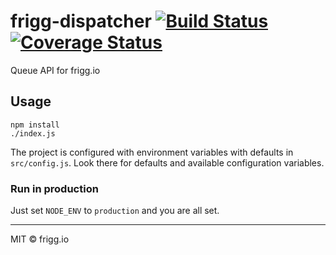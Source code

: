 # frigg-dispatcher [![Build Status](https://ci.frigg.io/badges/frigg/frigg-dispatcher/)](https://ci.frigg.io/frigg/frigg-dispatcher/last/) [![Coverage Status](https://ci.frigg.io/badges/coverage/frigg/frigg-dispatcher/)](https://ci.frigg.io/frigg/frigg-dispatcher/last/)

Queue API for frigg.io

## Usage
```
npm install
./index.js
```

The project is configured with environment variables with defaults
in `src/config.js`. Look there for defaults and available configuration
variables.

### Run in production
Just set `NODE_ENV` to `production` and you are all set.

----------------------

MIT © frigg.io
